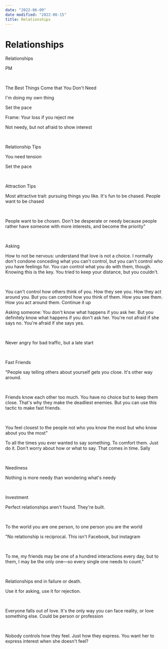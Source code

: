 ```yaml
---
date: "2022-06-09"
date modified: "2022-06-15"
title: Relationships
---
```


# Relationships
Relationships

PM

 

The Best Things Come that You Don't Need

I'm doing my own thing

Set the pace

Frame: Your loss if you reject me

Not needy, but not afraid to show interest

 

Relationship Tips

You need tension

Set the pace

 

Attraction Tips

Most attractive trait: pursuing things you like. It's fun to be chased. People want to be chased

 

People want to be chosen. Don't be desperate or needy because people rather have someone with more interests, and become the priority"

 

Asking

How to not be nervous: understand that love is not a choice. I normally don't condone conceding what you can't control, but you can't control who you have feelings for. You can control what you do with them, though. Knowing this is the key. You tried to keep your distance, but you couldn't.

 

You can't control how others think of you. How they see you. How they act around you. But you can control how you think of them. How you see them. How you act around them. Continue it up

Asking someone: You don't know what happens if you ask her. But you definitely know what happens if you don't ask her. You're not afraid if she says no. You're afraid if she says yes.

 

Never angry for bad traffic, but a late start

 

Fast Friends

"People say telling others about yourself gets you close. It's other way around.

 

Friends know each other too much. You have no choice but to keep them close. That's why they make the deadliest enemies. But you can use this tactic to make fast friends.

 

You feel closest to the people not who you know the most but who know about you the most"

To all the times you ever wanted to say something. To comfort them. Just do it. Don't worry about how or what to say. That comes in time. Sally

 

Neediness

Nothing is more needy than wondering what's needy

 

Investment

Perfect relationships aren't found. They're built.

 

To the world you are one person, to one person you are the world

"No relationship is reciprocal. This isn't Facebook, but instagram

 

To me, my friends may be one of a hundred interactions every day, but to them, I may be the only one—so every single one needs to count."

 

Relationships end in failure or death.

Use it for asking, use it for rejection.

 

Everyone falls out of love. It's the only way you can face reality, or love something else. Could be person or profession

 

Nobody controls how they feel. Just how they express. You want her to express interest when she doesn't feel?
